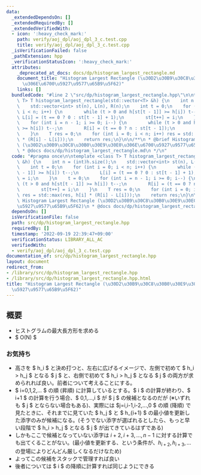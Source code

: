 ```yaml
---
data:
  _extendedDependsOn: []
  _extendedRequiredBy: []
  _extendedVerifiedWith:
  - icon: ':heavy_check_mark:'
    path: verify/aoj_dpl/aoj_dpl_3_c.test.cpp
    title: verify/aoj_dpl/aoj_dpl_3_c.test.cpp
  _isVerificationFailed: false
  _pathExtension: hpp
  _verificationStatusIcon: ':heavy_check_mark:'
  attributes:
    _deprecated_at_docs: docs/dp/histogram_largest_rectangle.md
    document_title: "Histogram Largest Rectangle (\u30D2\u30B9\u30C8\u30B0\u30E9\u30E0\
      \u306E\u6700\u5927\u9577\u65B9\u5F62)"
    links: []
  bundledCode: "#line 2 \"src/dp/histogram_largest_rectangle.hpp\"\n\ntemplate <class\
    \ T> T histogram_largest_rectangle(std::vector<T> &h) {\n    int n = (int)h.size();\n\
    \    std::vector<int> st(n), L(n), R(n);\n    int t = 0;\n    for (int i = 0;\
    \ i < n; i++) {\n        while (t > 0 and h[st[t - 1]] >= h[i]) t--;\n       \
    \ L[i] = (t == 0 ? 0 : st[t - 1] + 1);\n        st[t++] = i;\n    }\n    t = 0;\n\
    \    for (int i = n - 1; i >= 0; i--) {\n        while (t > 0 and h[st[t - 1]]\
    \ >= h[i]) t--;\n        R[i] = (t == 0 ? n : st[t - 1]);\n        st[t++] = i;\n\
    \    }\n    T res = 0;\n    for (int i = 0; i < n; i++) res = std::max(res, h[i]\
    \ * (R[i] - L[i]));\n    return res;\n}\n\n/**\n * @brief Histogram Largest Rectangle\
    \ (\u30D2\u30B9\u30C8\u30B0\u30E9\u30E0\u306E\u6700\u5927\u9577\u65B9\u5F62)\n\
    \ * @docs docs/dp/histogram_largest_rectangle.md\n */\n"
  code: "#pragma once\n\ntemplate <class T> T histogram_largest_rectangle(std::vector<T>\
    \ &h) {\n    int n = (int)h.size();\n    std::vector<int> st(n), L(n), R(n);\n\
    \    int t = 0;\n    for (int i = 0; i < n; i++) {\n        while (t > 0 and h[st[t\
    \ - 1]] >= h[i]) t--;\n        L[i] = (t == 0 ? 0 : st[t - 1] + 1);\n        st[t++]\
    \ = i;\n    }\n    t = 0;\n    for (int i = n - 1; i >= 0; i--) {\n        while\
    \ (t > 0 and h[st[t - 1]] >= h[i]) t--;\n        R[i] = (t == 0 ? n : st[t - 1]);\n\
    \        st[t++] = i;\n    }\n    T res = 0;\n    for (int i = 0; i < n; i++)\
    \ res = std::max(res, h[i] * (R[i] - L[i]));\n    return res;\n}\n\n/**\n * @brief\
    \ Histogram Largest Rectangle (\u30D2\u30B9\u30C8\u30B0\u30E9\u30E0\u306E\u6700\
    \u5927\u9577\u65B9\u5F62)\n * @docs docs/dp/histogram_largest_rectangle.md\n */\n"
  dependsOn: []
  isVerificationFile: false
  path: src/dp/histogram_largest_rectangle.hpp
  requiredBy: []
  timestamp: '2022-09-19 22:39:47+09:00'
  verificationStatus: LIBRARY_ALL_AC
  verifiedWith:
  - verify/aoj_dpl/aoj_dpl_3_c.test.cpp
documentation_of: src/dp/histogram_largest_rectangle.hpp
layout: document
redirect_from:
- /library/src/dp/histogram_largest_rectangle.hpp
- /library/src/dp/histogram_largest_rectangle.hpp.html
title: "Histogram Largest Rectangle (\u30D2\u30B9\u30C8\u30B0\u30E9\u30E0\u306E\u6700\
  \u5927\u9577\u65B9\u5F62)"
---
```

## 概要

- ヒストグラムの最大長方形を求める
- $ O(N) $

### お気持ち

- 高さを $ h_i $ と決め打つと、左右に広げるイメージで、左側で初めて $ h_i > h_j $ となる $ j $ と、右側で初めて $ h_i > h_j $ となる $ j $ の両方が求められれば良い。前者について考えることにする。
- $ i=0,1,2,... $ の順 (昇順) に計算しているとする。$ i $ の計算が終わり、$ i+1 $ の計算を行う場合、$ 0,1,...,i $ が $ j $ の候補となるのだが (※いずれも $ j $ とならない場合もある)、実際には $j=i,i-1,i-2,...,0 $ の順 (降順) で見たときに、それまでに見ていた $ h_j $ と $ h_{i+1} $ の最小値を更新した添字のみが候補になる。(そうでない添字が選ばれるとしたら、もっと早い段階で $ h_i > h_j $ となる $ j $ が出てきているはずである)
- しかもここで候補となっていない添字は $i+2,i+3,...,n-1$ に対する計算でも出てくることがない。(最小値を更新する、という条件が、$h_{i+2}, h_{i+3},...$ の登場によりどんどん厳しくなるだけなため)
- よってこの候補をスタックで管理すれば良い
- 後者については $ i $ の降順に計算すれば同じようにできる
